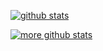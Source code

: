 
[![github stats](https://github-readme-stats.vercel.app/api?username=eylles&show_icons=true&theme=github_dark)](https://github.com/eylles)

[![more github stats](https://github-readme-stats.vercel.app/api/top-langs/?username=eylles&theme=github_dark)](https://github.com/eylles)

<!--
**eylles/eylles** is a ✨ _special_ ✨ repository because its `README.md` (this file) appears on your GitHub profile.

### Hi there 👋
Here are some ideas to get you started:

- 🔭 I’m currently working on ...
- 🌱 I’m currently learning ...
- 👯 I’m looking to collaborate on ...
- 🤔 I’m looking for help with ...
- 💬 Ask me about ...
- 📫 How to reach me: ...
- 😄 Pronouns: ...
- ⚡ Fun fact: ...
-->
